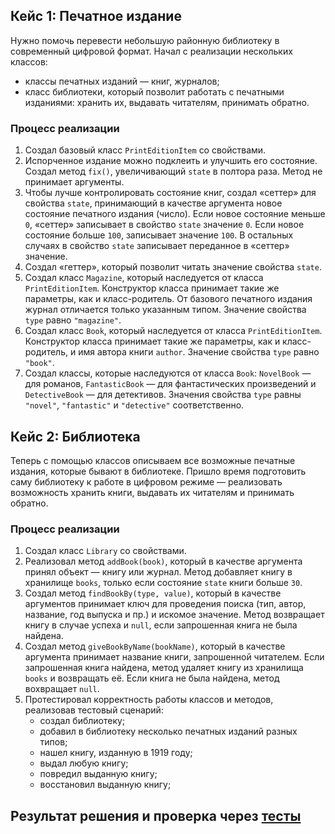 ## Кейс 1: Печатное издание
Нужно помочь перевести небольшую районную библиотеку в современный цифровой формат. Начал с реализации нескольких классов: 
- классы печатных изданий — книг, журналов;
- класс библиотеки, который позволит работать с печатными изданиями: хранить их, выдавать читателям, принимать обратно.

### Процесс реализации
1. Создал базовый класс `PrintEditionItem` со свойствами.
2. Испорченное издание можно подклеить и улучшить его состояние. Создал метод `fix()`, увеличивающий `state` в полтора раза. Метод не принимает аргументы.
3. Чтобы лучше контролировать состояние книг, создал «сеттер» для свойства `state`, принимающий в качестве аргумента новое состояние печатного издания (число).
   Если новое состояние меньше `0`, «сеттер» записывает в свойство `state` значение `0`. Если новое состояние больше `100`, записывает значение `100`. В остальных случаях в свойство `state` записывает переданное в «сеттер» значение.
4. Создал «геттер», который позволит читать значение свойства `state`.
5. Создал класс `Magazine`, который наследуется от класса `PrintEditionItem`. Конструктор класса принимает такие же параметры, как и класс-родитель. От базового печатного издания журнал отличается только указанным типом. Значение свойства `type` равно `"magazine"`.
6. Создал класс `Book`, который наследуется от класса `PrintEditionItem`. Конструктор класса принимает такие же параметры, как и класс-родитель, и имя автора книги `author`. Значение свойства `type` равно `"book"`.
7. Создал классы, которые наследуются от класса `Book`: `NovelBook` — для романов, `FantasticBook` — для фантастических произведений и `DetectiveBook` — для детективов. Значения свойства `type` равны `"novel"`, `"fantastic"` и `"detective"` соответственно.

## Кейс 2: Библиотека
Теперь с помощью классов описываем все возможные печатные издания, которые бывают в библиотеке. Пришло время подготовить саму библиотеку к работе в цифровом режиме — реализовать возможность хранить книги, выдавать их читателям и принимать обратно.

### Процесс реализации
1. Создал класс `Library` со свойствами.
2. Реализовал метод `addBook(book)`, который в качестве аргумента принял объект — книгу или журнал. Метод добавляет книгу в хранилище `books`, только если состояние `state` книги больше `30`.
3. Создал метод `findBookBy(type, value)`, который в качестве аргументов принимает ключ для проведения поиска (тип, автор, название, год выпуска и пр.) и искомое значение. Метод возвращает книгу в случае успеха и `null`, если запрошенная книга не была найдена.
4. Создал метод `giveBookByName(bookName)`, который в качестве аргумента принимает название книги, запрошенной читателем. Если запрошенная книга найдена, метод удаляет книгу из хранилища `books` и возвращать её. Если книга не была найдена, метод вохвращает `null`.
5. Протестировал корректность работы классов и методов, реализовав тестовый сценарий:
   - создал библиотеку;
   - добавил в библиотеку несколько печатных изданий разных типов;
   - нашел книгу, изданную в 1919 году;
   - выдал любую книгу;
   - повредил выданную книгу;
   - восстановил выданную книгу;


## Результат решения и проверка через [тесты](https://maximbestintheworld.github.io/bjs-2-homeworks/5.classes/)

